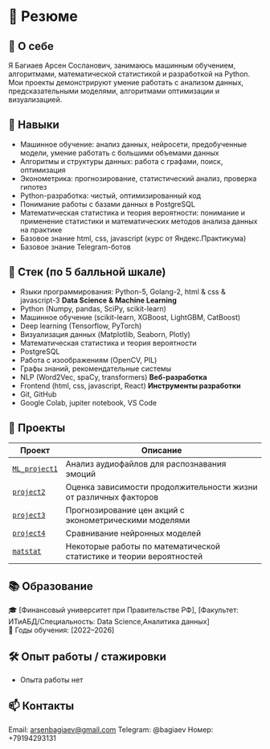 # 📝 Резюме  

## 👤 О себе  
Я Багиаев Арсен Сосланович, занимаюсь машинным обучением, алгоритмами, математической статистикой и разработкой на Python.  
Мои проекты демонстрируют умение работать с анализом данных, предсказательными моделями, алгоритмами оптимизации и визуализацией.  

## 🎯 Навыки  
- Машинное обучение: анализ данных, нейросети, предобученные модели, умение работать с большими объемами данных  
- Алгоритмы и структуры данных: работа с графами, поиск, оптимизация  
- Эконометрика: прогнозирование, статистический анализ, проверка гипотез  
- Python-разработка: чистый, оптимизированный код  
- Понимание работы с базами данных в PostgreSQL
- Математическая статистика и теория вероятности: понимание и применение статистики и математических методов анализа данных на практике
- Базовое знание html, css, javascript (курс от Яндекс.Практикума)
- Базовое знание Telegram-ботов

## 🎯 Стек (по 5 балльной шкале)
- Языки программирования: Python-5, Golang-2, html & css & javascript-3
**Data Science & Machine Learning** 
- Python (Numpy, pandas, SciPy, scikit-learn) 
- Машинное обучение (scikit-learn, XGBoost, LightGBM, CatBoost)
- Deep learning (Tensorflow, PyTorch)
- Визуализация данных (Matplotlib, Seaborn, Plotly)
- Математическая статистика и теория вероятности
- PostgreSQL
- Работа с изоображениям (OpenCV, PIL)
- Графы знаний, рекомендательные системы
- NLP (Word2Vec, spaCy, transformers)
**Веб-разработка**
- Frontend (html, css, javascript, React)
**Инструменты разработки**
- Git, GitHub
- Google Colab, jupiter notebook, VS Code

## 📂 Проекты  

| Проект | Описание |
|--------|----------|
| [`ML_project1`](ML_project1/README.md) | Анализ аудиофайлов для распознавания эмоций |
| [`project2`](project2/README.md) | Оценка зависимости продолжительности жизни от различных факторов |
| [`project3`](project3/README.md) | Прогнозирование цен акций с эконометрическими моделями |
| [`project4`](project4/README.md) | Сравнивание нейронных моделей |
| [`matstat`](matstat/README.md) | Некоторые работы по математической статистике и теории вероятностей |

## 📚 Образование  
🎓 [Финансовый университет при Правительстве РФ], [Факультет: ИТиАБД/Специальность: Data Science,Аналитика данных]  
📅 Годы обучения: [2022–2026]  

## 🛠 Опыт работы / стажировки   
- Опыта работы нет

## 📫 Контакты  
Email: arsenbagiaev@gmail.com
Telegram: @bagiaev
Номер: +79194293131 
